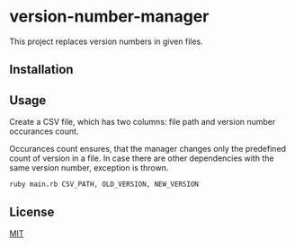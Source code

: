 # version-number-manager
This project replaces version numbers in given files.

## Installation

## Usage
Create a CSV file, which has two columns: file path and version number occurances count.

Occurances count ensures, that the manager changes only the predefined count of version in a file. In case there are other dependencies with the same version number, exception is thrown.

```
ruby main.rb CSV_PATH, OLD_VERSION, NEW_VERSION
```
## License
[MIT](https://choosealicense.com/licenses/mit/)